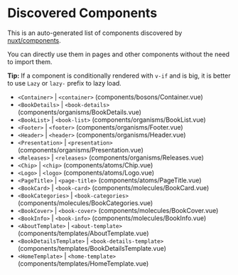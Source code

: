 # Discovered Components

This is an auto-generated list of components discovered by [nuxt/components](https://github.com/nuxt/components).

You can directly use them in pages and other components without the need to import them.

**Tip:** If a component is conditionally rendered with `v-if` and is big, it is better to use `Lazy` or `lazy-` prefix to lazy load.

- `<Container>` | `<container>` (components/bosons/Container.vue)
- `<BookDetails>` | `<book-details>` (components/organisms/BookDetails.vue)
- `<BookList>` | `<book-list>` (components/organisms/BookList.vue)
- `<Footer>` | `<footer>` (components/organisms/Footer.vue)
- `<Header>` | `<header>` (components/organisms/Header.vue)
- `<Presentation>` | `<presentation>` (components/organisms/Presentation.vue)
- `<Releases>` | `<releases>` (components/organisms/Releases.vue)
- `<Chip>` | `<chip>` (components/atoms/Chip.vue)
- `<Logo>` | `<logo>` (components/atoms/Logo.vue)
- `<PageTitle>` | `<page-title>` (components/atoms/PageTitle.vue)
- `<BookCard>` | `<book-card>` (components/molecules/BookCard.vue)
- `<BookCategories>` | `<book-categories>` (components/molecules/BookCategories.vue)
- `<BookCover>` | `<book-cover>` (components/molecules/BookCover.vue)
- `<BookInfo>` | `<book-info>` (components/molecules/BookInfo.vue)
- `<AboutTemplate>` | `<about-template>` (components/templates/AboutTemplate.vue)
- `<BookDetailsTemplate>` | `<book-details-template>` (components/templates/BookDetailsTemplate.vue)
- `<HomeTemplate>` | `<home-template>` (components/templates/HomeTemplate.vue)
